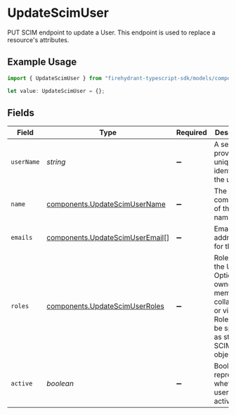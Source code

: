 # UpdateScimUser

PUT SCIM endpoint to update a User. This endpoint is used to replace a resource's attributes.

## Example Usage

```typescript
import { UpdateScimUser } from "firehydrant-typescript-sdk/models/components";

let value: UpdateScimUser = {};
```

## Fields

| Field                                                                                                                           | Type                                                                                                                            | Required                                                                                                                        | Description                                                                                                                     |
| ------------------------------------------------------------------------------------------------------------------------------- | ------------------------------------------------------------------------------------------------------------------------------- | ------------------------------------------------------------------------------------------------------------------------------- | ------------------------------------------------------------------------------------------------------------------------------- |
| `userName`                                                                                                                      | *string*                                                                                                                        | :heavy_minus_sign:                                                                                                              | A service provider's unique identifier for the user                                                                             |
| `name`                                                                                                                          | [components.UpdateScimUserName](../../models/components/updatescimusername.md)                                                  | :heavy_minus_sign:                                                                                                              | The components of the user's name                                                                                               |
| `emails`                                                                                                                        | [components.UpdateScimUserEmail](../../models/components/updatescimuseremail.md)[]                                              | :heavy_minus_sign:                                                                                                              | Email addresses for the User                                                                                                    |
| `roles`                                                                                                                         | [components.UpdateScimUserRoles](../../models/components/updatescimuserroles.md)                                                | :heavy_minus_sign:                                                                                                              | Roles for the User. Options are owner, member, collaborator, or viewer. Roles may be specified as strings or SCIM role objects. |
| `active`                                                                                                                        | *boolean*                                                                                                                       | :heavy_minus_sign:                                                                                                              | Boolean that represents whether user is active                                                                                  |